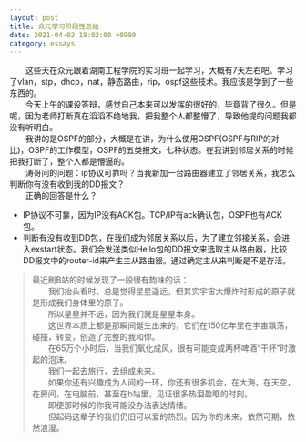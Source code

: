 ```yaml
---
layout: post
title: 众元学习阶段性总结
date: 2021-04-02 18:02:00 +0900
category: essays
---
```

&ensp;&ensp;&ensp;&ensp;这些天在众元跟着湖南工程学院的实习班一起学习，大概有7天左右吧。学习了vlan，stp，dhcp，nat，静态路由，rip，ospf这些技术。我应该是学到了一些东西的。  
&ensp;&ensp;&ensp;&ensp;今天上午的课设答辩，感觉自己本来可以发挥的很好的，毕竟背了很久。但是呢，因为老师打断真在滔滔不绝地我，把我整个人都整懵了，导致他提的问题我都没有听明白。  
&ensp;&ensp;&ensp;&ensp;我讲的是OSPF的部分，大概是在讲，为什么使用OSPF(OSPF与RIP的对比)，OSPF的工作模型，OSPF的五类报文，七种状态。在我讲到邻居关系的时候把我打断了，整个人都是懵逼的。  
&ensp;&ensp;&ensp;&ensp;涛哥问的问题：ip协议可靠吗？当我新加一台路由器建立了邻居关系，我怎么判断你有没有收到我的DD报文？  
&ensp;&ensp;&ensp;&ensp;正确的回答是什么？
- IP协议不可靠，因为IP没有ACK包。TCP/IP有ack确认包，OSPF也有ACK包。
- 判断有没有收到DD包，在我们成为邻居关系以后，为了建立邻接关系，会进入exstart状态。我们会发送类似Hello包的DD报文来选取主从路由器，比较DD报文中的router-id来产生主从路由器。通过确定主从来判断是不是存活。

> 最近刷B站的时候发现了一段很有韵味的话：  
>&ensp;&ensp;&ensp;&ensp;我们抬头看时，总是觉得星星遥远，但其实宇宙大爆炸时形成的原子就是形成我们身体里的原子。  
>&ensp;&ensp;&ensp;&ensp;所以星星并不远，因为我们就是星星本身。  
>&ensp;&ensp;&ensp;&ensp;这世界本质上都是那瞬间诞生出来的，它们在150亿年里在宇宙飘荡，碰撞，转变，创造了完整的我和你。  
>&ensp;&ensp;&ensp;&ensp;在65万个小时后，当我们氧化成风，很有可能变成两杯啤酒“干杯”时激起的泡沫。  
>&ensp;&ensp;&ensp;&ensp;我们一起去旅行，去组成未来。  
>&ensp;&ensp;&ensp;&ensp;如果你还有兴趣成为人间的一环，你还有很多机会，在大海，在天空，在房间，在电脑前，甚至在b站里，见证很多热泪盈眶的时刻。  
>&ensp;&ensp;&ensp;&ensp;即便那时候的你我可能没办法表达情绪。  
>&ensp;&ensp;&ensp;&ensp;但起码这辈子的我们仍旧可以爱的热烈。因为你的未来，依然可期，依然浪漫。
